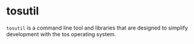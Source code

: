 # tosutil

`tosutil` is a command line tool and libraries that are designed to simplify development with the tos operating system.
